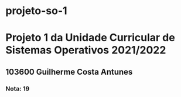# projeto-so-1
<h1>Projeto 1 da Unidade Curricular de Sistemas Operativos 2021/2022</h1>
<h2>103600 Guilherme Costa Antunes</h2>
<h3>Nota: 19</h3>
